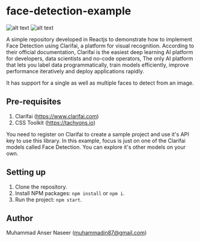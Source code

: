 # face-detection-example

![alt text](https://user-images.githubusercontent.com/21292956/193552682-8c42d911-70d8-44c5-9b5a-8c613b9334e6.png)
![alt text](https://user-images.githubusercontent.com/21292956/193762331-a0fc3545-7f6e-49fb-abce-df3b9da3c180.png)

A simple repository developed in Reactjs to demonstrate how to implement Face Detection using Clarifai, a platform for visual recognition. According to their official documentation, Clarifai is the easiest deep learning AI platform for developers, data scientists and no-code operators, The only AI platform that lets you label data programmatically, train models efficiently, improve performance iteratively and deploy applications rapidly.

It has support for a single as well as multiple faces to detect from an image.

## Pre-requisites

1. Clarifai (https://www.clarifai.com)
2. CSS Toolkit (https://tachyons.io)

You need to register on Clarifai to create a sample project and use it's API key to use this library. In this example, focus is just on one of the Clarifai models called Face Detection. You can explore it's other models on your own. 

## Setting up

1. Clone the repository.
2. Install NPM packages: `npm install` or `npm i`.
3. Run the project: `npm start`.

## Author

Muhammad Anser Naseer (muhammadin87@gmail.com)
